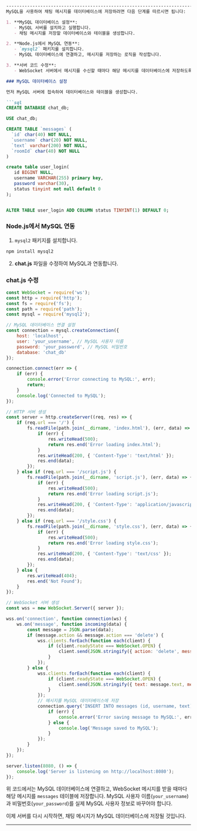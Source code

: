 

```markdown
---------------------------------------------------------------------------------------
MySQL을 사용하여 채팅 메시지를 데이터베이스에 저장하려면 다음 단계를 따르시면 됩니다:

1. **MySQL 데이터베이스 설정**:
   - MySQL 서버를 설치하고 실행합니다.
   - 채팅 메시지를 저장할 데이터베이스와 테이블을 생성합니다.

2. **Node.js에서 MySQL 연동**:
   - `mysql2` 패키지를 설치합니다.
   - MySQL 데이터베이스에 연결하고, 메시지를 저장하는 로직을 작성합니다.

3. **서버 코드 수정**:
   - WebSocket 서버에서 메시지를 수신할 때마다 해당 메시지를 데이터베이스에 저장하도록 합니다.

### MySQL 데이터베이스 설정

먼저 MySQL 서버에 접속하여 데이터베이스와 테이블을 생성합니다.

```sql
CREATE DATABASE chat_db;

USE chat_db;

CREATE TABLE `messages` (
  `id` char(40) NOT NULL,
  `username` char(20) NOT NULL,
  `text` varchar(200) NOT NULL,
  `roomId` char(40) NOT NULL
) 

create table user_login(
   id BIGINT NULL,
   username VARCHAR(255) primary key,
   password varchar(30),
   status tinyint not null default 0
);


ALTER TABLE user_login ADD COLUMN status TINYINT(1) DEFAULT 0;
```

### Node.js에서 MySQL 연동

1. `mysql2` 패키지를 설치합니다.

```sh
npm install mysql2
```

2. **chat.js** 파일을 수정하여 MySQL과 연동합니다.

### chat.js 수정

```javascript
const WebSocket = require('ws');
const http = require('http');
const fs = require('fs');
const path = require('path');
const mysql = require('mysql2');

// MySQL 데이터베이스 연결 설정
const connection = mysql.createConnection({
    host: 'localhost',
    user: 'your_username', // MySQL 사용자 이름
    password: 'your_password', // MySQL 비밀번호
    database: 'chat_db'
});

connection.connect(err => {
    if (err) {
        console.error('Error connecting to MySQL:', err);
        return;
    }
    console.log('Connected to MySQL');
});

// HTTP 서버 생성
const server = http.createServer((req, res) => {
    if (req.url === '/') {
        fs.readFile(path.join(__dirname, 'index.html'), (err, data) => {
            if (err) {
                res.writeHead(500);
                return res.end('Error loading index.html');
            }
            res.writeHead(200, { 'Content-Type': 'text/html' });
            res.end(data);
        });
    } else if (req.url === '/script.js') {
        fs.readFile(path.join(__dirname, 'script.js'), (err, data) => {
            if (err) {
                res.writeHead(500);
                return res.end('Error loading script.js');
            }
            res.writeHead(200, { 'Content-Type': 'application/javascript' });
            res.end(data);
        });
    } else if (req.url === '/style.css') {
        fs.readFile(path.join(__dirname, 'style.css'), (err, data) => {
            if (err) {
                res.writeHead(500);
                return res.end('Error loading style.css');
            }
            res.writeHead(200, { 'Content-Type': 'text/css' });
            res.end(data);
        });
    } else {
        res.writeHead(404);
        res.end('Not Found');
    }
});

// WebSocket 서버 생성
const wss = new WebSocket.Server({ server });

wss.on('connection', function connection(ws) {
    ws.on('message', function incoming(data) {
        const message = JSON.parse(data);
        if (message.action && message.action === 'delete') {
            wss.clients.forEach(function each(client) {
                if (client.readyState === WebSocket.OPEN) {
                    client.send(JSON.stringify({ action: 'delete', messageId: message.messageId }));
                }
            });
        } else {
            wss.clients.forEach(function each(client) {
                if (client.readyState === WebSocket.OPEN) {
                    client.send(JSON.stringify({ text: message.text, messageId: message.messageId, username: message.username }));
                }
            });
            // 메시지를 MySQL 데이터베이스에 저장
            connection.query('INSERT INTO messages (id, username, text) VALUES (?, ?, ?)', [message.messageId, message.username, message.text], (err) => {
                if (err) {
                    console.error('Error saving message to MySQL:', err);
                } else {
                    console.log('Message saved to MySQL');
                }
            });
        }
    });
});

server.listen(8080, () => {
    console.log('Server is listening on http://localhost:8080');
});
```

위 코드에서는 MySQL 데이터베이스에 연결하고, WebSocket 메시지를 받을 때마다 해당 메시지를 `messages` 테이블에 저장합니다. MySQL 사용자 이름(`your_username`)과 비밀번호(`your_password`)를 실제 MySQL 사용자 정보로 바꾸어야 합니다.

이제 서버를 다시 시작하면, 채팅 메시지가 MySQL 데이터베이스에 저장될 것입니다.

---------------------------------------------------------------------------------
```

